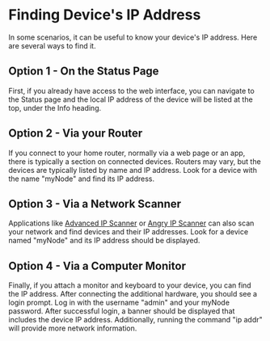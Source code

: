 # Finding Device's IP Address

In some scenarios, it can be useful to know your device's IP address. Here are several ways to find it.

## Option 1 - On the Status Page

First, if you already have access to the web interface, you can navigate to the Status page and the local IP address of the device will be listed at the top, under the Info heading.

## Option 2 - Via your Router

If you connect to your home router, normally via a web page or an app, there is typically a section on connected devices. Routers may vary, but the devices are typically listed by name and IP address. Look for a device with the name "myNode" and find its IP address.

## Option 3 - Via a Network Scanner

Applications like [Advanced IP Scanner](https://www.advanced-ip-scanner.com/) or [Angry IP Scanner](https://angryip.org/) can also scan your network and find devices and their IP addresses. Look for a device named "myNode" and its IP address should be displayed.

## Option 4 - Via a Computer Monitor

Finally, if you attach a monitor and keyboard to your device, you can find the IP address. After connecting the additional hardware, you should see a login prompt. Log in with the username "admin" and your myNode password. After successful login, a banner should be displayed that includes the device IP address. Additionally, running the command "ip addr" will provide more network information.

